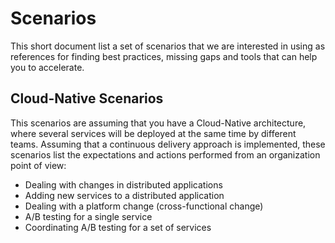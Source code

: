 # Scenarios

This short document list a set of scenarios that we are interested in using as references for finding best practices, missing gaps and tools that can help you to accelerate.

## Cloud-Native Scenarios
This scenarios are assuming that you have a Cloud-Native architecture, where several services will be deployed at the same time by different teams. 
Assuming that a continuous delivery approach is implemented, these scenarios list the expectations and actions performed from an organization point of view:

- Dealing with changes in distributed applications
- Adding new services to a distributed application
- Dealing with a platform change (cross-functional change) 
- A/B testing for a single service
- Coordinating A/B testing for a set of services
